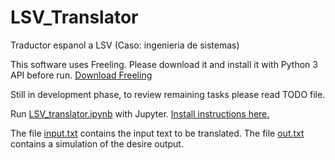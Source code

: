 # LSV_Translator
Traductor espanol a LSV (Caso: ingenieria de sistemas)

This software uses Freeling. 
Please download it and install it with Python 3 API before run.
[Download Freeling](http://nlp.lsi.upc.edu/freeling/index.php/node/30)

Still in development phase, to review remaining tasks please read TODO file. 

Run [LSV_translator.ipynb](https://github.com/maferblancor/LSV_Translator/blob/master/LSV_translator.ipynb) with Jupyter. [Install instructions here.](http://jupyter.org/install)

The file [input.txt](https://github.com/maferblancor/LSV_Translator/blob/master/input.txt) contains the input text to be translated.
The file [out.txt](https://github.com/maferblancor/LSV_Translator/blob/master/out.txt) contains a simulation of the desire output. 

